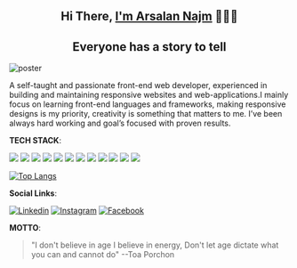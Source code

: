  <h2 align="center">Hi There, <a href="https://www.github.com/Arsalan-Najm">I'm Arsalan Najm</a> 🧑🏻‍💻 </h2> 

<div align="center">
   <h2>Everyone has a story to tell</h2>
</div>


![poster](https://user-images.githubusercontent.com/64060848/106156698-7ecd2500-619f-11eb-9701-7eafd0bc3acb.JPEG)



A self-taught and passionate front-end web developer, experienced in building and maintaining responsive websites and web-applications.I mainly focus on learning front-end languages and frameworks, making responsive designs is my priority, creativity is something that matters to me. I’ve been always hard working and goal’s focused with proven results.





**TECH STACK**:


<p>
  <img src="https://img.shields.io/badge/HTML5-E34F26?style=for-the-badge&logo=html5&logoColor=white" />
  <img src="https://img.shields.io/badge/CSS3-1572B6?style=for-the-badge&logo=css3&logoColor=white" />
  <img src="https://img.shields.io/badge/JavaScript-323330?style=for-the-badge&logo=javascript&logoColor=F7DF1E" />
  <img src="https://img.shields.io/badge/jQuery-0769AD?style=for-the-badge&logo=jquery&logoColor=white" />
  <img src="https://img.shields.io/badge/bootstrap-7633FA?style=for-the-badge&logo=bootstrap&logoColor=white"/>
  <img src="https://img.shields.io/badge/tailwindcss-07ADCA?style=for-the-badge&logo=tailwindcss&logoColor=white"/>
  <img src="https://img.shields.io/badge/react-262A31?style=for-the-badge&logo=react&logoColor=white"/>
  <img src="https://img.shields.io/badge/node.js-77B43F?style=for-the-badge&logo=node.js&logoColor=white"/>
  <img src="https://img.shields.io/badge/express-2F2F2F?style=for-the-badge&logo=express&logoColor=white"/>
  <img src="https://img.shields.io/badge/next.js-000000?style=for-the-badge&logo=next.js&logoColor=white"/>
  <img src="https://img.shields.io/badge/git-E44D30?style=for-the-badge&logo=git&logoColor=white"/>
  <img src="https://img.shields.io/badge/github-000000?style=for-the-badge&logo=github&logoColor=white"/>
</p>


[![Top Langs](https://github-readme-stats.vercel.app/api/top-langs/?username=Arsalan-Najm&layout=compact)](https://github.com/Arsalan-Najm/github-readme-stats&theme=dark)



**Social Links**:

 [<img alt="Linkedin" src="https://img.shields.io/badge/Linkedin-%2312100E.svg?&style=for-the-badge&logo=Linkedin&logoColor=blue" />](https://linkedin.com/in/arsalan_najm)
 [<img alt="Instagram" src="https://img.shields.io/badge/Instagram-%2312100E.svg?&style=for-the-badge&logo=Instagram&logoColor=#833AB4" />](https://instagram.com/arsalan_najm)
 [<img alt="Facebook" src="https://img.shields.io/badge/Facebook-%2312100E.svg?&style=for-the-badge&logo=Facebook&logoColor=#4267B2" />](https://www.facebook.com/arsalan.najm.56)


**MOTTO**:

> "I don't believe in age I believe in energy, Don't let age dictate what you can and cannot do"
--Toa Porchon

